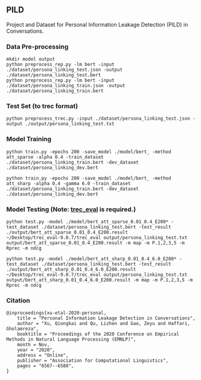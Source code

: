 ## PILD
Project and Dataset for Personal Information Leakage Detection (PILD) in Conversations.


### Data Pre-processing
```
mkdir model output
python preprocess_rep.py -lm bert -input ./dataset/persona_linking_test.json -output ./dataset/persona_linking_test.bert
python preprocess_rep.py -lm bert -input ./dataset/persona_linking_train.json -output ./dataset/persona_linking_train.bert
```

### Test Set (to trec format)
```
python preprocess_trec.py -input ./dataset/persona_linking_test.json -output ./output/persona_linking_test.txt
```

### Model Training
```
python train.py -epochs 200 -save_model ./model/bert_ -method att_sparse -alpha 0.4 -train_dataset ./dataset/persona_linking_train.bert -dev_dataset ./dataset/persona_linking_dev.bert
```
```
python train.py -epochs 200 -save_model ./model/bert_ -method att_sharp -alpha 0.4 -gamma 6.0 -train_dataset ./dataset/persona_linking_train.bert -dev_dataset ./dataset/persona_linking_dev.bert
```

### Model Testing (Note: [trec_eval](https://trec.nist.gov/trec_eval/) is required.)
```
python test.py -model ./model/bert_att_sparse_0.01_0.4_E200* -test_dataset ./dataset/persona_linking_test.bert -test_result ./output/bert_att_sparse_0.01_0.4_E200.result
~/Desktop/trec_eval-9.0.7/trec_eval output/persona_linking_test.txt output/bert_att_sparse_0.01_0.4_E200.result -m map -m P.1,2,3,5 -m Rprec -m ndcg
```
```
python test.py -model ./model/bert_att_sharp_0.01_0.4_6.0_E200* -test_dataset ./dataset/persona_linking_test.bert -test_result ./output/bert_att_sharp_0.01_0.4_6.0_E200.result
~/Desktop/trec_eval-9.0.7/trec_eval output/persona_linking_test.txt output/bert_att_sharp_0.01_0.4_6.0_E200.result -m map -m P.1,2,3,5 -m Rprec -m ndcg
```

### Citation
```
@inproceedings{xu-etal-2020-personal,
    title = "Personal Information Leakage Detection in Conversations",
    author = "Xu, Qiongkai and Qu, Lizhen and Gao, Zeyu and Haffari, Gholamreza",
    booktitle = "Proceedings of the 2020 Conference on Empirical Methods in Natural Language Processing (EMNLP)",
    month = Nov,
    year = "2020",
    address = "Online",
    publisher = "Association for Computational Linguistics",
    pages = "6567--6580",
}
```
